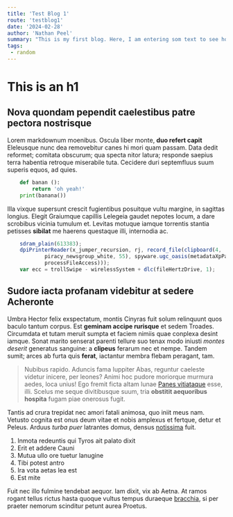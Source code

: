 ```yaml
---
title: 'Test Blog 1'
route: 'testblog1'
date: '2024-02-28'
author: 'Nathan Peel'
summary: "This is my first blog. Here, I am entering som text to see how long I can make this. How long would a normal description be? Is this too long? I'm not sure, but we will find out. I am making this longer with this sentence."
tags:
 - random
---
```


# This is an h1

## Nova quondam pependit caelestibus patre pectora nostrisque

Lorem markdownum moenibus. Oscula liber monte, **duo refert capit** Eleleusque
nunc dea removebitur canes hi mori quam passam. Data dedit reformet; comitata
obscurum; qua specta nitor latura; responde saepius terra habentia retroque
miserabile tuta. Cecidere duri septemfluus suum superis equos, ad quies.

```python
    def banan ():
        return 'oh yeah!'
    print(banana())
```

Illa vixque supersunt crescit fugientibus posuitque vultu margine, in sagittas
longius. Elegit Graiumque capillis Lelegeia gaudet nepotes locum, a dare
scrobibus vicinia tumulum et. Levitas motuque iamque torrentis stantia petisses
**sibilat** me haerens questaque illi, internodia ac.

```js
    sdram_plain(613383);
    dpiPrinterReader(x_jumper_recursion, rj, record_file(clipboard(4,
            piracy_newsgroup_white, 55), spyware.ugc_oasis(metadataXpPayload,
            processFileAccess)));
    var ecc = trollSwipe - wirelessSystem + dlc(fileHertzDrive, 1);
```

## Sudore iacta profanam videbitur at sedere Acheronte

Umbra Hector felix exspectatum, montis Cinyras fuit solum relinquunt quos baculo
tantum corpus. Est **geminam accipe rurisque** et sedem Troades. Circumdata et
tutam meruit sumpta et faciem nimiis quae conplexa desint iamque. Sonat marito
senserat parenti tellure suo tenax modo iniusti *montes deserit* generatus
sanguine: a **clipeus** ferarum nec et nempe. Tandem sumit; arces ab furta quis
**ferat**, iactantur membra flebam peragant, tam.

> Nubibus rapido. Aduncis fama Iuppiter Abas, reguntur caeleste videtur inicere,
> per leones? Animi hoc pudore moriorque murmura aedes, loca unius! Ego fremit
> ficta altam lunae [Panes vitiataque](http://feruntur.com/) esse, illi. Scelus
> me seque divitibusque suum, tria **obstitit aequoribus hospita** fugam piae
> onerosus fugit.

Tantis ad crura trepidat nec amori fatali animosa, quo iniit meus nam. Vetusto
cognita est onus deum vitae et nobis amplexus et fertque, detur et Peleus.
Arduus *turba puer* latrantes domus, densus
[notissima](http://www.tuum-ponat.com/iudicisuno) fuit.

1. Inmota redeuntis qui Tyros ait palato dixit
2. Erit et addere Cauni
3. Mutua ullo ore tuetur lanugine
4. Tibi potest antro
5. Ira vota aetas lea est
6. Est mite

Fuit nec illo fulmine tendebat aequor. Iam dixit, vix ab Aetna. At ramos rogant
tellus rictus hasta quoque vultus tempus duraeque
[bracchia](http://queritur.net/), si per praeter nemorum scinditur petunt aurea
Proetus.